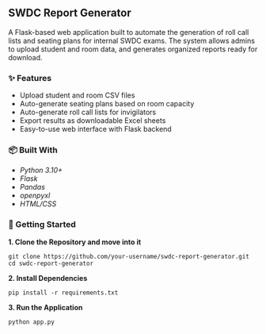 ## SWDC Report Generator
A Flask-based web application built to automate the generation of roll call lists and seating plans for internal SWDC exams. The system allows admins to upload student and room data, and generates organized reports ready for download.

### ✨ Features  
- Upload student and room CSV files  
- Auto-generate seating plans based on room capacity
- Auto-generate roll call lists for invigilators
- Export results as downloadable Excel sheets
- Easy-to-use web interface with Flask backend

### 📦 Built With  
- *Python 3.10+*
- *Flask*
- *Pandas*
- *openpyxl*
- *HTML/CSS*


### 🚀 Getting Started

**1. Clone the Repository and move into it**
```
git clone https://github.com/your-username/swdc-report-generator.git
cd swdc-report-generator
```

**2. Install Dependencies**
```
pip install -r requirements.txt
```

**3. Run the Application**
```
python app.py
```
